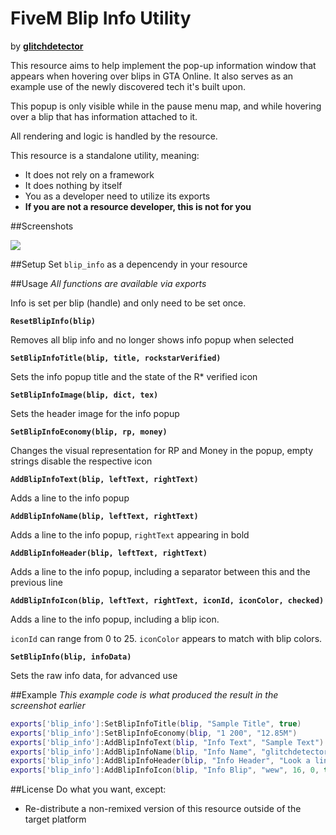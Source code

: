 # FiveM Blip Info Utility
by [**glitchdetector**](https://github.com/glitchdetector)

This resource aims to help implement the pop-up information window that appears when hovering over blips in GTA Online. It also serves as an example use of the newly discovered tech it's built upon.

This popup is only visible while in the pause menu map, and while hovering over a blip that has information attached to it.

All rendering and logic is handled by the resource.

This resource is a standalone utility, meaning:

 * It does not rely on a framework
 * It does nothing by itself
 * You as a developer need to utilize its exports
 * **If you are not a resource developer, this is not for you**

##Screenshots

![](https://i.imgur.com/f8RKdqJ.png)

##Setup
Set `blip_info` as a depencendy in your resource

##Usage
*All functions are available via exports*

Info is set per blip (handle) and only need to be set once.

**`ResetBlipInfo(blip)`**

Removes all blip info and no longer shows info popup when selected

**`SetBlipInfoTitle(blip, title, rockstarVerified)`**

Sets the info popup title and the state of the R* verified icon

**`SetBlipInfoImage(blip, dict, tex)`**

Sets the header image for the info popup

**`SetBlipInfoEconomy(blip, rp, money)`**

Changes the visual representation for RP and Money in the popup, empty strings disable the respective icon

**`AddBlipInfoText(blip, leftText, rightText)`**

Adds a line to the info popup

**`AddBlipInfoName(blip, leftText, rightText)`**

Adds a line to the info popup, `rightText` appearing in bold

**`AddBlipInfoHeader(blip, leftText, rightText)`**

Adds a line to the info popup, including a separator between this and the previous line

**`AddBlipInfoIcon(blip, leftText, rightText, iconId, iconColor, checked)`**

Adds a line to the info popup, including a blip icon.

`iconId` can range from 0 to 25. `iconColor` appears to match with blip colors.

**`SetBlipInfo(blip, infoData)`**

Sets the raw info data, for advanced use

##Example
*This example code is what produced the result in the screenshot earlier*

```lua
exports['blip_info']:SetBlipInfoTitle(blip, "Sample Title", true)
exports['blip_info']:SetBlipInfoEconomy(blip, "1 200", "12.85M")
exports['blip_info']:AddBlipInfoText(blip, "Info Text", "Sample Text")
exports['blip_info']:AddBlipInfoName(blip, "Info Name", "glitchdetector")
exports['blip_info']:AddBlipInfoHeader(blip, "Info Header", "Look a line")
exports['blip_info']:AddBlipInfoIcon(blip, "Info Blip", "wew", 16, 0, true)
```

##License
Do what you want, except:

 - Re-distribute a non-remixed version of this resource outside of the target platform
